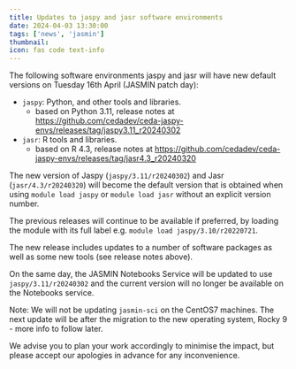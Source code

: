 ```yaml
---
title: Updates to jaspy and jasr software environments
date: 2024-04-03 13:30:00
tags: ['news', 'jasmin']
thumbnail: 
icon: fas code text-info
---
```


The following software environments jaspy and jasr will have new default versions on Tuesday 16th April (JASMIN patch day):

- `jaspy`: Python, and other tools and libraries.
  - based on Python 3.11, release notes at https://github.com/cedadev/ceda-jaspy-envs/releases/tag/jaspy3.11_r20240302
- `jasr`: R tools and libraries.  
  - based on R 4.3,  release notes at https://github.com/cedadev/ceda-jaspy-envs/releases/tag/jasr4.3_r20240320

The new version of Jaspy (`jaspy/3.11/r20240302`) and Jasr (`jasr/4.3/r20240320`) will become the default version that is obtained when using `module load jaspy` or  `module load jasr` without an explicit version number.

The previous releases will continue to be available if preferred, by loading the module with its full label e.g. `module load jaspy/3.10/r20220721`.

The new release includes updates to a number of software packages as well as some new tools (see release notes above). 

On the same day, the JASMIN Notebooks Service will be updated to use `jaspy/3.11/r20240302` and the current version will no longer be available on the Notebooks service.

Note: We will not be updating `jasmin-sci` on the CentOS7 machines. The next update will be after the migration to the new operating system, Rocky 9 - more info to follow later.

We advise you to plan your work accordingly to minimise the impact, but please accept our apologies in advance for any inconvenience.
